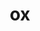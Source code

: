 # ox
<!DOCTYPE html>
<html lang="en">
<head>
    <meta charset="UTF-8">
    <meta name="viewport" content="width=device-width, initial-scale=1.0">
    <title>Simple E-Commerce Website</title>
    <style>
        /* Basic Reset */
        * {
            margin: 0;
            padding: 0;
            box-sizing: border-box;
        }

        body {
            font-family: Arial, sans-serif;
            background-color: #f4f4f4;
            color: #333;
        }

        header {
            background-color: #333;
            color: #fff;
            padding: 20px;
            text-align: center;
        }

        nav ul {
            list-style: none;
            padding: 10px;
        }

        nav ul li {
            display: inline;
            margin: 0 15px;
        }

        nav ul li a {
            color: #fff;
            text-decoration: none;
        }

        .products {
            display: flex;
            justify-content: space-around;
            padding: 30px 0;
        }

        .product {
            background-color: #fff;
            box-shadow: 0 0 10px rgba(0, 0, 0, 0.1);
            width: 250px;
            padding: 20px;
            text-align: center;
            border-radius: 8px;
        }

        .product img {
            max-width: 100%;
            height: auto;
            border-radius: 8px;
        }

        .product h2 {
            margin: 15px 0;
            font-size: 18px;
        }

        .product p {
            font-size: 16px;
            margin: 10px 0;
            font-weight: bold;
        }

        .buy-btn {
            background-color: #28a745;
            color: white;
            border: none;
            padding: 10px 20px;
            cursor: pointer;
            border-radius: 5px;
        }

        .buy-btn:hover {
            background-color: #218838;
        }

        footer {
            text-align: center;
            padding: 10px;
            background-color: #333;
            color: #fff;
        }
    </style>
</head>
<body>
    <header>
        <h1>Simple E-Commerce Store</h1>
        <nav>
            <ul>
                <li><a href="#">Home</a></li>
                <li><a href="#">Products</a></li>
                <li><a href="#">Cart</a></li>
            </ul>
        </nav>
    </header>

    <section class="products">
        <div class="product">
            <img src="product1.jpg" alt="Product 1">
            <h2>Product 1</h2>
            <p>$19.99</p>
            <button class="buy-btn" onclick="alert('Product 1 added to cart!')">Buy Now</button>
        </div>

        <div class="product">
            <img src="product2.jpg" alt="Product 2">
            <h2>Product 2</h2>
            <p>$29.99</p>
            <button class="buy-btn" onclick="alert('Product 2 added to cart!')">Buy Now</button>
        </div>

        <div class="product">
            <img src="product3.jpg" alt="Product 3">
            <h2>Product 3</h2>
            <p>$39.99</p>
            <button class="buy-btn" onclick="alert('Product 3 added to cart!')">Buy Now</button>
        </div>
    </section>

    <footer>
        <p>&copy; 2025 Simple E-Commerce Store</p>
    </footer>
</body>
</html>
